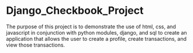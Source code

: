 # Django_Checkbook_Project

The purpose of this project is to demonstrate the use of html, css, and javascript in conjunction with python modules, django, and sql to 
create an application that allows the user to create a profile, create transactions, and view those transactions.
